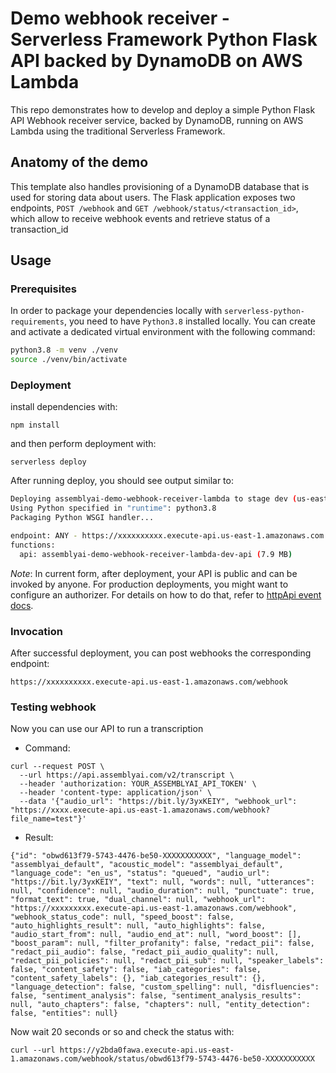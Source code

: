 <!--
title: 'Demo webhook receiver - Serverless Framework Python Flask API backed by DynamoDB on AWS Lambda'
description: 'This template demonstrates how to develop and deploy a simple Python Flask API service backed by DynamoDB running on AWS Lambda using the traditional Serverless Framework.'
layout: Doc
framework: v3
platform: AWS
language: Python
priority: 2
authorLink: 'https://github.com/assemblyai'
authorName: 'AssemblyAI, Inc.'

-->

# Demo webhook receiver - Serverless Framework Python Flask API backed by DynamoDB on AWS Lambda

This repo demonstrates how to develop and deploy a simple Python Flask API Webhook receiver service, backed by DynamoDB, running on AWS Lambda using the traditional Serverless Framework.


## Anatomy of the demo

This template also handles provisioning of a DynamoDB database that is used for storing data about users. The Flask application exposes two endpoints, `POST /webhook` and `GET /webhook/status/<transaction_id>`, which allow to receive webhook events and retrieve status of a transaction_id

## Usage

### Prerequisites

In order to package your dependencies locally with `serverless-python-requirements`, you need to have `Python3.8` installed locally. You can create and activate a dedicated virtual environment with the following command:

```bash
python3.8 -m venv ./venv
source ./venv/bin/activate
```


### Deployment

install dependencies with:

```
npm install
```

and then perform deployment with:

```
serverless deploy
```

After running deploy, you should see output similar to:

```bash
Deploying assemblyai-demo-webhook-receiver-lambda to stage dev (us-east-1)
Using Python specified in "runtime": python3.8
Packaging Python WSGI handler...

endpoint: ANY - https://xxxxxxxxxx.execute-api.us-east-1.amazonaws.com
functions:
  api: assemblyai-demo-webhook-receiver-lambda-dev-api (7.9 MB)

```

_Note_: In current form, after deployment, your API is public and can be invoked by anyone. For production deployments, you might want to configure an authorizer. For details on how to do that, refer to [httpApi event docs](https://www.serverless.com/framework/docs/providers/aws/events/http-api/).

### Invocation

After successful deployment, you can post webhooks the corresponding endpoint:

``` 
https://xxxxxxxxxx.execute-api.us-east-1.amazonaws.com/webhook
```

### Testing webhook

Now you can use our API to run a transcription

* Command:
```
curl --request POST \
  --url https://api.assemblyai.com/v2/transcript \
  --header 'authorization: YOUR_ASSEMBLYAI_API_TOKEN' \
  --header 'content-type: application/json' \
  --data '{"audio_url": "https://bit.ly/3yxKEIY", "webhook_url": "https://xxxx.execute-api.us-east-1.amazonaws.com/webhook?file_name=test"}'
  ```

* Result:
```
{"id": "obwd613f79-5743-4476-be50-XXXXXXXXXXX", "language_model": "assemblyai_default", "acoustic_model": "assemblyai_default", "language_code": "en_us", "status": "queued", "audio_url": "https://bit.ly/3yxKEIY", "text": null, "words": null, "utterances": null, "confidence": null, "audio_duration": null, "punctuate": true, "format_text": true, "dual_channel": null, "webhook_url": "https://xxxxxxxxx.execute-api.us-east-1.amazonaws.com/webhook", "webhook_status_code": null, "speed_boost": false, "auto_highlights_result": null, "auto_highlights": false, "audio_start_from": null, "audio_end_at": null, "word_boost": [], "boost_param": null, "filter_profanity": false, "redact_pii": false, "redact_pii_audio": false, "redact_pii_audio_quality": null, "redact_pii_policies": null, "redact_pii_sub": null, "speaker_labels": false, "content_safety": false, "iab_categories": false, "content_safety_labels": {}, "iab_categories_result": {}, "language_detection": false, "custom_spelling": null, "disfluencies": false, "sentiment_analysis": false, "sentiment_analysis_results": null, "auto_chapters": false, "chapters": null, "entity_detection": false, "entities": null}
```

Now wait 20 seconds or so and check the status with:
```
curl --url https://y2bda0fawa.execute-api.us-east-1.amazonaws.com/webhook/status/obwd613f79-5743-4476-be50-XXXXXXXXXXX
```